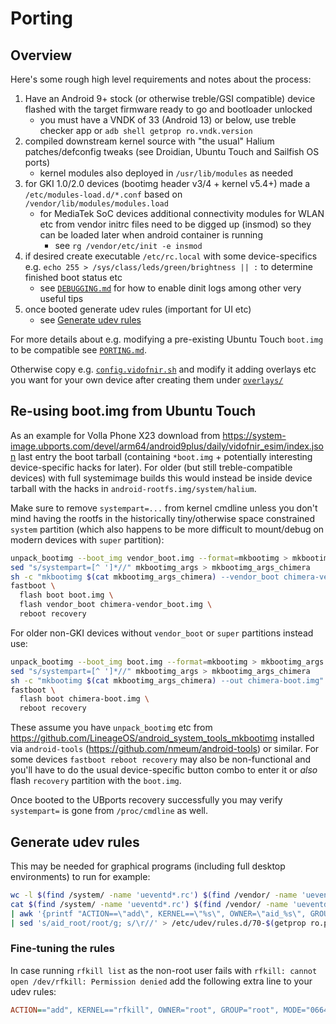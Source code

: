 # Porting

## Overview
Here's some rough high level requirements and notes about the process:
1. Have an Android 9+ stock (or otherwise treble/GSI compatible) device flashed with the target
   firmware ready to go and bootloader unlocked
   - you must have a VNDK of 33 (Android 13) or below, use treble checker app or
     `adb shell getprop ro.vndk.version`
2. compiled downstream kernel source with "the usual" Halium patches/defconfig tweaks (see Droidian,
   Ubuntu Touch and Sailfish OS ports)
   - kernel modules also deployed in `/usr/lib/modules` as needed
3. for GKI 1.0/2.0 devices (bootimg header v3/4 + kernel v5.4+) made a `/etc/modules-load.d/*.conf`
   based on `/vendor/lib/modules/modules.load`
   - for MediaTek SoC devices additional connectivity modules for WLAN etc from vendor initrc files
     need to be digged up (insmod) so they can be loaded later when android container is running
     - see `rg /vendor/etc/init -e insmod`
4. if desired create executable `/etc/rc.local` with some device-specifics e.g.
   `echo 255 > /sys/class/leds/green/brightness || :` to determine finished boot status etc
   - see [`DEBUGGING.md`](DEBUGGING.md) for how to enable dinit logs among other very useful tips
5. once booted generate udev rules (important for UI etc)
   - see [Generate udev rules](PORTING.md#generate-udev-rules)

For more details about e.g. modifying a pre-existing Ubuntu Touch `boot.img` to be compatible see
[`PORTING.md`](PORTING.md).

Otherwise copy e.g. [`config.vidofnir.sh`](config.vidofnir.sh) and modify it adding overlays etc you
want for your own device after creating them under [`overlays/`](overlays/)


## Re-using boot.img from Ubuntu Touch
As an example for Volla Phone X23 download from https://system-image.ubports.com/devel/arm64/android9plus/daily/vidofnir_esim/index.json
last entry the boot tarball (containing `*boot.img` + potentially interesting device-specific hacks
for later). For older (but still treble-compatible devices) with full systemimage builds this would
instead be inside device tarball with the hacks in `android-rootfs.img/system/halium`.

Make sure to remove `systempart=...` from kernel cmdline unless you don't mind having the rootfs in
the historically tiny/otherwise space constrained `system` partition (which also happens to be more
difficult to mount/debug on modern devices with `super` partition):
```sh
unpack_bootimg --boot_img vendor_boot.img --format=mkbootimg > mkbootimg_args
sed "s/systempart=[^ ']*//" mkbootimg_args > mkbootimg_args_chimera
sh -c "mkbootimg $(cat mkbootimg_args_chimera) --vendor_boot chimera-vendor_boot.img" && rm -r out mkbootimg_args*
fastboot \
  flash boot boot.img \
  flash vendor_boot chimera-vendor_boot.img \
  reboot recovery
```
For older non-GKI devices without `vendor_boot` or `super` partitions instead use:
```sh
unpack_bootimg --boot_img boot.img --format=mkbootimg > mkbootimg_args
sed "s/systempart=[^ ']*//" mkbootimg_args > mkbootimg_args_chimera
sh -c "mkbootimg $(cat mkbootimg_args_chimera) --out chimera-boot.img" && rm -r out mkbootimg_args*
fastboot \
  flash boot chimera-boot.img \
  reboot recovery
```
These assume you have `unpack_bootimg` etc from https://github.com/LineageOS/android_system_tools_mkbootimg
installed via `android-tools` (https://github.com/nmeum/android-tools) or similar. For some devices
`fastboot reboot recovery` may also be non-functional and you'll have to do the usual device-specific
button combo to enter it or *also* flash `recovery` partition with the `boot.img`.

Once booted to the UBports recovery successfully you may verify `systempart=` is gone from
`/proc/cmdline` as well.


## Generate udev rules
This may be needed for graphical programs (including full desktop environments) to run for example:
```sh
wc -l $(find /system/ -name 'ueventd*.rc') $(find /vendor/ -name 'ueventd*.rc')
cat $(find /system/ -name 'ueventd*.rc') $(find /vendor/ -name 'ueventd*.rc') | grep '^/dev' | sed 's:^/dev/::' \
| awk '{printf "ACTION==\"add\", KERNEL==\"%s\", OWNER=\"aid_%s\", GROUP=\"aid_%s\", MODE=\"%s\"\n",$1,$3,$4,$2}' \
| sed 's/aid_root/root/g; s/\r//' > /etc/udev/rules.d/70-$(getprop ro.product.vendor.device | tr '[:upper:]' '[:lower:]').rules
```

### Fine-tuning the rules
In case running `rfkill list` as the non-root user fails with `rfkill: cannot open /dev/rfkill: Permission denied`
add the following extra line to your udev rules:
```ini
ACTION=="add", KERNEL=="rfkill", OWNER="root", GROUP="root", MODE="0664"
```
